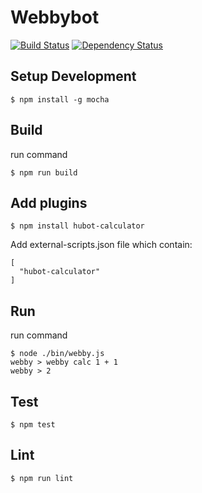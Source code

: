 # Webbybot

[![Build Status](https://travis-ci.org/gasolin/webby.png)](https://travis-ci.org/gasolin/webbybot) [![Dependency Status](https://david-dm.org/gasolin/webby/dev-status.svg)](https://david-dm.org/gasolin/webbybot)

## Setup Development

```
$ npm install -g mocha
```

## Build

run command

```
$ npm run build
```

## Add plugins

```
$ npm install hubot-calculator
```

Add external-scripts.json file which contain:

```
[
  "hubot-calculator"
]
```

## Run

run command

```
$ node ./bin/webby.js
webby > webby calc 1 + 1
webby > 2
```

## Test

```
$ npm test
```

## Lint
```
$ npm run lint
```
